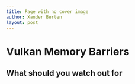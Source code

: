 ```yaml
---
title: Page with no cover image
author: Xander Berten
layout: post
---
```




# Vulkan Memory Barriers 
## What should you watch out for
